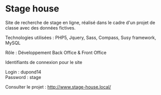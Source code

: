 # Stage house

Site de recherche de stage en ligne, réalisé dans le cadre d'un projet de classe avec des données fictives.

Technologies utilisées : PHP5, Jquery, Sass, Compass, Susy framework, MySQL

Rôle : Développement Back Office & Front Office

Identifiants de connexion pour le site

Login : dupond14                                                               
Password : stage

Consulter le projet : http://www.stage-house.local/
